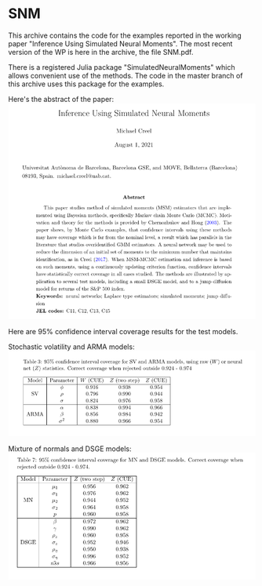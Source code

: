# SNM

This archive contains the code for the examples reported in the working paper "Inference
Using Simulated Neural Moments". The most recent version of the WP is here in the archive,
the file SNM.pdf.

There is a registered Julia package "SimulatedNeuralMoments" which allows convenient use of the methods. The code in the master branch of this archive uses this package for the examples.

Here's the abstract of the paper:
![abstract](abstract.png)

Here are 95% confidence interval coverage results for the test models.

Stochastic volatility and ARMA models:
![SVARMA](SVARMA.png)

Mixture of normals and DSGE models:
![MNDSGE](MNDSGE.png)

